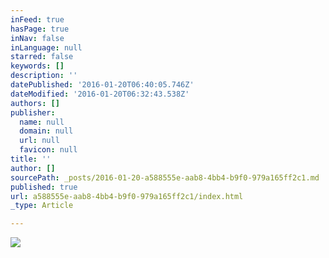 ```yaml
---
inFeed: true
hasPage: true
inNav: false
inLanguage: null
starred: false
keywords: []
description: ''
datePublished: '2016-01-20T06:40:05.746Z'
dateModified: '2016-01-20T06:32:43.538Z'
authors: []
publisher:
  name: null
  domain: null
  url: null
  favicon: null
title: ''
author: []
sourcePath: _posts/2016-01-20-a588555e-aab8-4bb4-b9f0-979a165ff2c1.md
published: true
url: a588555e-aab8-4bb4-b9f0-979a165ff2c1/index.html
_type: Article

---
```

![](https://the-grid-user-content.s3-us-west-2.amazonaws.com/75773cb6-1039-4626-b58c-888271b4180b.jpg)